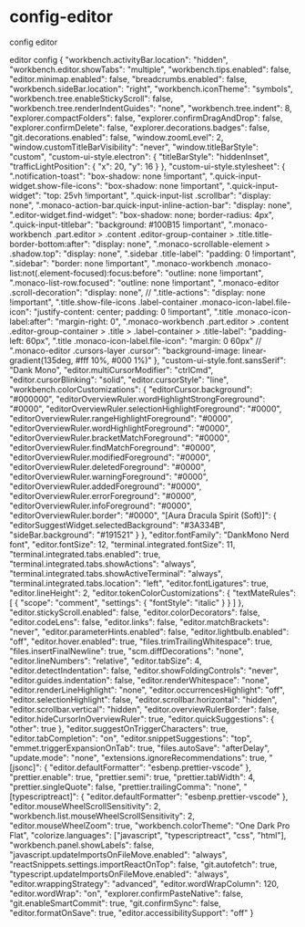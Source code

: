 # config-editor
config editor 

editor config
{
    "workbench.activityBar.location": "hidden",
    "workbench.editor.showTabs": "multiple",
    "workbench.tips.enabled": false,
    "editor.minimap.enabled": false,
    "breadcrumbs.enabled": false,
    "workbench.sideBar.location": "right",
    "workbench.iconTheme": "symbols",
    "workbench.tree.enableStickyScroll": false,
    "workbench.tree.renderIndentGuides": "none",
    "workbench.tree.indent": 8,
    "explorer.compactFolders": false,
    "explorer.confirmDragAndDrop": false,
    "explorer.confirmDelete": false,
    "explorer.decorations.badges": false,
    "git.decorations.enabled": false,
    "window.zoomLevel": 2,
    "window.customTitleBarVisibility": "never",
    "window.titleBarStyle": "custom",
    "custom-ui-style.electron": {
        "titleBarStyle": "hiddenInset",
        "trafficLightPosition": {
            "x": 20,
            "y": 16
        }
    },
    "custom-ui-style.stylesheet": {
        ".notification-toast": "box-shadow: none !important",
        ".quick-input-widget.show-file-icons": "box-shadow: none !important",
        ".quick-input-widget": "top: 25vh !important",
        ".quick-input-list .scrollbar": "display: none",
        ".monaco-action-bar.quick-input-inline-action-bar": "display: none",
        ".editor-widget.find-widget": "box-shadow: none; border-radius: 4px",
        ".quick-input-titlebar": "background: #100B15 !important",
        ".monaco-workbench .part.editor > .content .editor-group-container > .title.title-border-bottom:after": "display: none",
        ".monaco-scrollable-element > .shadow.top": "display: none",
        ".sidebar .title-label": "padding: 0 !important",
        ".sidebar": "border: none !important",
        ".monaco-workbench .monaco-list:not(.element-focused):focus:before": "outline: none !important",
        ".monaco-list-row.focused": "outline: none !important",
        ".monaco-editor .scroll-decoration": "display: none",
        // ".title-actions": "display: none !important",
        ".title.show-file-icons .label-container .monaco-icon-label.file-icon": "justify-content: center; padding: 0 !important",
        ".title .monaco-icon-label:after": "margin-right: 0",
        ".monaco-workbench .part.editor > .content .editor-group-container > .title > .label-container > .title-label": "padding-left: 60px",
        ".title .monaco-icon-label.file-icon": "margin: 0 60px"
        // ".monaco-editor .cursors-layer .cursor": "background-image: linear-gradient(135deg, #fff 10%, #000 1%)"
    },
    "custom-ui-style.font.sansSerif": "Dank Mono",
    "editor.multiCursorModifier": "ctrlCmd",
    "editor.cursorBlinking": "solid",
    "editor.cursorStyle": "line",
    "workbench.colorCustomizations": {
        "editorCursor.background": "#000000",
        "editorOverviewRuler.wordHighlightStrongForeground": "#0000",
        "editorOverviewRuler.selectionHighlightForeground": "#0000",
        "editorOverviewRuler.rangeHighlightForeground": "#0000",
        "editorOverviewRuler.wordHighlightForeground": "#0000",
        "editorOverviewRuler.bracketMatchForeground": "#0000",
        "editorOverviewRuler.findMatchForeground": "#0000",
        "editorOverviewRuler.modifiedForeground": "#0000",
        "editorOverviewRuler.deletedForeground": "#0000",
        "editorOverviewRuler.warningForeground": "#0000",
        "editorOverviewRuler.addedForeground": "#0000",
        "editorOverviewRuler.errorForeground": "#0000",
        "editorOverviewRuler.infoForeground": "#0000",
        "editorOverviewRuler.border": "#0000",
        "[Aura Dracula Spirit (Soft)]": {
            "editorSuggestWidget.selectedBackground": "#3A334B",
            "sideBar.background": "#191521"
        }
    },
    "editor.fontFamily": "DankMono Nerd font",
    "editor.fontSize": 12,
    "terminal.integrated.fontSize": 11,
    "terminal.integrated.tabs.enabled": true,
    "terminal.integrated.tabs.showActions": "always",
    "terminal.integrated.tabs.showActiveTerminal": "always",
    "terminal.integrated.tabs.location": "left",
    "editor.fontLigatures": true,
    "editor.lineHeight": 2,
    "editor.tokenColorCustomizations": {
        "textMateRules": [
            {
                "scope": "comment",
                "settings": {
                    "fontStyle": "italic"
                }
            }
        ]
    },
    "editor.stickyScroll.enabled": false,
    "editor.colorDecorators": false,
    "editor.codeLens": false,
    "editor.links": false,
    "editor.matchBrackets": "never",
    "editor.parameterHints.enabled": false,
    "editor.lightbulb.enabled": "off",
    "editor.hover.enabled": true,
    "files.trimTrailingWhitespace": true,
    "files.insertFinalNewline": true,
    "scm.diffDecorations": "none",
    "editor.lineNumbers": "relative",
    "editor.tabSize": 4,
    "editor.detectIndentation": false,
    "editor.showFoldingControls": "never",
    "editor.guides.indentation": false,
    "editor.renderWhitespace": "none",
    "editor.renderLineHighlight": "none",
    "editor.occurrencesHighlight": "off",
    "editor.selectionHighlight": false,
    "editor.scrollbar.horizontal": "hidden",
    "editor.scrollbar.vertical": "hidden",
    "editor.overviewRulerBorder": false,
    "editor.hideCursorInOverviewRuler": true,
    "editor.quickSuggestions": {
        "other": true
    },
    "editor.suggestOnTriggerCharacters": true,
    "editor.tabCompletion": "on",
    "editor.snippetSuggestions": "top",
    "emmet.triggerExpansionOnTab": true,
    "files.autoSave": "afterDelay",
    "update.mode": "none",
    "extensions.ignoreRecommendations": true,
    "[jsonc]": {
        "editor.defaultFormatter": "esbenp.prettier-vscode"
    },
    "prettier.enable": true,
    "prettier.semi": true,
    "prettier.tabWidth": 4,
    "prettier.singleQuote": false,
    "prettier.trailingComma": "none",
    "[typescriptreact]": {
        "editor.defaultFormatter": "esbenp.prettier-vscode"
    },
    "editor.mouseWheelScrollSensitivity": 2,
    "workbench.list.mouseWheelScrollSensitivity": 2,
    "editor.mouseWheelZoom": true,
    "workbench.colorTheme": "One Dark Pro Flat",
    "colorize.languages": ["javascript", "typescriptreact", "css", "html"],
    "workbench.panel.showLabels": false,
    "javascript.updateImportsOnFileMove.enabled": "always",
    "reactSnippets.settings.importReactOnTop": false,
    "git.autofetch": true,
    "typescript.updateImportsOnFileMove.enabled": "always",
    "editor.wrappingStrategy": "advanced",
    "editor.wordWrapColumn": 120,
    "editor.wordWrap": "on",
    "explorer.confirmPasteNative": false,
    "git.enableSmartCommit": true,
    "git.confirmSync": false,
    "editor.formatOnSave": true,
    "editor.accessibilitySupport": "off"
}
